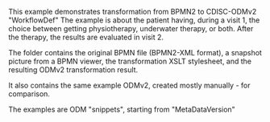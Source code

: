 This example demonstrates transformation from BPMN2 to CDISC-ODMv2 "WorkflowDef"
The example is about the patient having, during a visit 1, 
the choice between getting physiotherapy, underwater therapy, or both.
After the therapy, the results are evaluated in visit 2.

The folder contains the original BPMN file (BPMN2-XML format), a snapshot picture from a BPMN viewer,
the transformation XSLT stylesheet, and the resulting ODMv2 transformation result.

It also contains the same example ODMv2, created mostly manually - for comparison.

The examples are ODM "snippets", starting from "MetaDataVersion"
